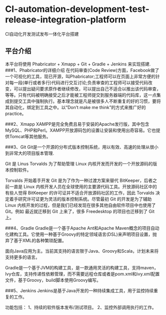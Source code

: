 # CI-automation-development-test-release-integration-platform
CI自动化开发测试发布一体化平台搭建
## 平台介绍
本平台将使用 Phabricator + Xmapp + Git + Gradle + Jenkins 来实现搭建.
###1、Phabricator的详细介绍
在代码审查(Code Review)方面，Facebook做了一个可视化的工具，现已开源，叫Phabricator;工程师可以在页面上非常方便的针对每一段(单行或者多行)代码进行交互讨论;负责审查的工程师可以接受代码改变，可以提出疑问要求原作者继续修改，可以提出自己不适合以推出该代码审查，等等。只有代码被明确接受之后才能被工程师提交到服务器端的代码库，这一点集成到提交工具中强制执行。基本理念就是凡是被很多人不断重复的好的习惯，要将其自动化，绑定到工具之中。以“Don’t make me think”的方式来推广好的practice。

###2、Xmapp
XAMPP是完全免费且易于安装的Apache发行版，其中包含MySQL、PHP和Perl。XAMPP开放源码包的设置让安装和使用出奇容易。它也提供Tomcat等其他服务。

###3、Git
Git是一个开源的分布式版本控制系统，用以有效、高速的处理从很小到非常大的项目版本管理.
    
Git 是 Linus Torvalds 为了帮助管理 Linux 内核开发而开发的一个开放源码的版本控制软件。
    
Torvalds 开始着手开发 Git 是为了作为一种过渡方案来替代 BitKeeper，后者之前一直是 Linux 内核开发人员在全球使用的主要源代码工具。开放源码社区中的有些人觉得 BitKeeper 的许可证并不适合开放源码社区的工作，因此 Torvalds 决定着手研究许可证更为灵活的版本控制系统。尽管最初 Git 的开发是为了辅助 Linux 内核开发的过程，但是我们已经发现在很多其他自由软件项目中也使用了 Git。例如 最近就迁移到 Git 上来了，很多 Freedesktop 的项目也迁移到了 Git 上。

###4、Gradle
Gradle是一个基于Apache Ant和Apache Maven概念的项目自动化建构工具。它使用一种基于Groovy的特定领域语言(DSL)来声明项目设置，抛弃了基于XML的各种繁琐配置。

面向Java应用为主。当前其支持的语言限于Java、Groovy和Scala，计划未来将支持更多的语言。

Gradle是一个基于JVM的构建工具，是一款通用灵活的构建工具，支持maven， Ivy仓库，支持传递性依赖管理，而不需要远程仓库或者是pom.xml和ivy.xml配置文件，基于Groovy，build脚本使用Groovy编写。

###5、Jenkins
Jenkins是基于Java开发的一种持续集成工具，用于监控持续重复的工作。

功能包括：
1、持续的软件版本发布/测试项目。
2、监控外部调用执行的工作。
